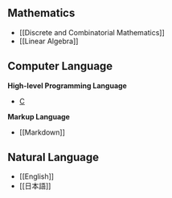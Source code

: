 ## Mathematics
- [[Discrete and Combinatorial Mathematics]]
- [[Linear Algebra]]
## Computer Language
**High-level Programming Language**
- [C](Computer%20Language/High-level%20Programming%20Language/C/C.md)

**Markup Language**
- [[Markdown]]
## Natural Language
- [[English]]
- [[日本語]]